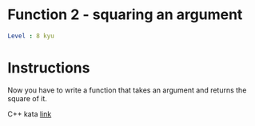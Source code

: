 # Function 2 - squaring an argument

```yaml
Level : 8 kyu
```

# Instructions

Now you have to write a function that takes an argument and returns the square of it.

C++ kata [link](https://www.codewars.com/kata/523b623152af8a30c6000027/train/cpp)